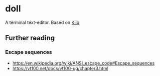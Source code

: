 # doll
A terminal text-editor.
Based on [Kilo](https://viewsourcecode.org/snaptoken/kilo/)

## Further reading

### Escape sequences
- https://en.wikipedia.org/wiki/ANSI_escape_code#Escape_sequences
- https://vt100.net/docs/vt100-ug/chapter3.html
